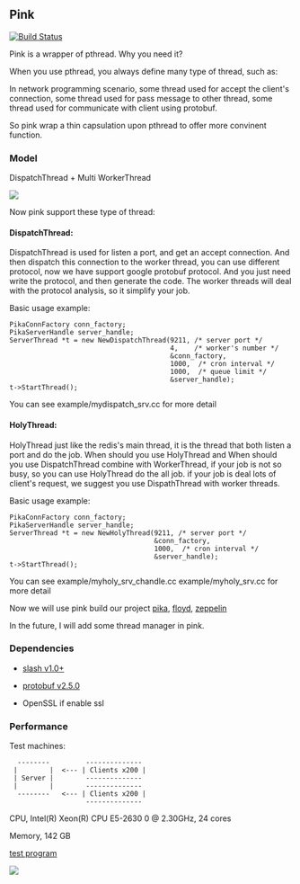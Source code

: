 ## Pink

[![Build Status](https://travis-ci.org/PikaLabs/pink.svg?branch=master)](https://travis-ci.org/PikaLabs/pink)

Pink is a wrapper of pthread. Why you need it?

When you use pthread, you always define many type of thread, such as:

In network programming scenario, some thread used for accept the client's connection, some thread used for pass
message to other thread, some thread used for communicate with client using protobuf.

So pink wrap a thin capsulation upon pthread to offer more convinent function.

### Model

DispatchThread + Multi WorkerThread

![](http://i.imgur.com/XXfibpV.png)

Now pink support these type of thread:

#### DispatchThread: 

DispatchThread is used for listen a port, and get an accept connection. And then
dispatch this connection to the worker thread, you can use different protocol,
now we have support google protobuf protocol. And you just need write the
protocol, and then generate the code. The worker threads will deal with the
protocol analysis, so it simplify your job.

Basic usage example:

```
PikaConnFactory conn_factory;
PikaServerHandle server_handle;
ServerThread *t = new NewDispatchThread(9211, /* server port */
                                        4,    /* worker's number */
                                        &conn_factory,
                                        1000,  /* cron interval */
                                        1000,  /* queue limit */
                                        &server_handle);
t->StartThread();

```

You can see example/mydispatch_srv.cc for more detail


#### HolyThread:

HolyThread just like the redis's main thread, it is the thread that both listen a port and do
the job. When should you use HolyThread and When should you use DispatchThread
combine with WorkerThread, if your job is not so busy, so you can use HolyThread
do the all job. if your job is deal lots of client's request, we suggest you use
DispathThread with worker threads.

Basic usage example:

```
PikaConnFactory conn_factory;
PikaServerHandle server_handle;
ServerThread *t = new NewHolyThread(9211, /* server port */
                                    &conn_factory,
                                    1000,  /* cron interval */
                                    &server_handle);
t->StartThread();

```

You can see example/myholy_srv_chandle.cc example/myholy_srv.cc for more detail

Now we will use pink build our project [pika](https://github.com/Qihoo360/pika), [floyd](https://github.com/PikaLabs/floyd), [zeppelin](https://github.com/Qihoo360/zeppelin)

In the future, I will add some thread manager in pink.

### Dependencies

- [slash v1.0+](https://github.com/PikaLabs/slash)

- [protobuf v2.5.0](https://github.com/google/protobuf/releases/tag/v2.5.0)

- OpenSSL if enable ssl

### Performance

Test machines:

```
  --------         --------------
 |        |  <--- | Clients x200 |
 | Server |        --------------
 |        |        --------------
  --------   <--- | Clients x200 |
                   --------------
```

CPU, Intel(R) Xeon(R) CPU E5-2630 0 @ 2.30GHz, 24 cores

Memory, 142 GB

[test
program](https://github.com/PikaLabs/pink/tree/master/pink/example/performance)

![](https://ws4.sinaimg.cn/large/006tKfTcly1fho384upsjj30f00a5gm8.jpg)
